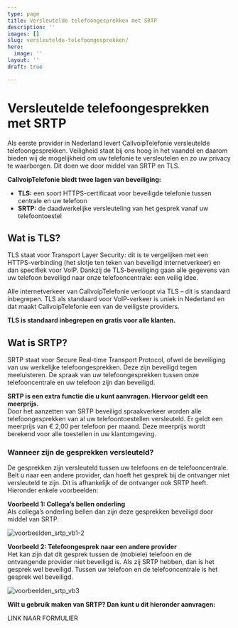 ```yaml
---
type: page
title: Versleutelde telefoongesprekken met SRTP
description: ''
images: []
slug: versleutelde-telefoongesprekken/
hero:
  image: ''
layout: ''
draft: true

---
```

# Versleutelde telefoongesprekken met SRTP

Als eerste provider in Nederland levert CallvoipTelefonie versleutelde telefoongesprekken. Veiligheid staat bij ons hoog in het vaandel en daarom bieden wij de mogelijkheid om uw telefonie te versleutelen en zo uw privacy te waarborgen. Dit doen we door middel van SRTP en TLS.

**CallvoipTelefonie biedt twee lagen van beveiliging:**

* **TLS:** een soort HTTPS-certificaat voor beveiligde telefonie tussen centrale en uw telefoon
* **SRTP:** de daadwerkelijke versleuteling van het gesprek vanaf uw telefoontoestel

## Wat is TLS?

TLS staat voor Transport Layer Security: dit is te vergelijken met een HTTPS-verbinding (het slotje ten teken van beveiligd internetverkeer) en dan specifiek voor VoIP. Dankzij de TLS-beveiliging gaan alle gegevens van uw telefoon beveiligd naar onze telefooncentrale: een veilig idee.

Alle internetverkeer van CallvoipTelefonie verloopt via TLS – dit is standaard inbegrepen. TLS als standaard voor VoIP-verkeer is uniek in Nederland en dat maakt CallvoipTelefonie een van de veiligste providers.

**TLS is standaard inbegrepen en gratis voor alle klanten.**

## Wat is SRTP?

SRTP staat voor Secure Real-time Transport Protocol, ofwel de beveiliging van uw werkelijke telefoongesprekken. Deze zijn beveiligd tegen meeluisteren. De spraak van uw telefoongesprekken tussen onze telefooncentrale en uw telefoon zijn dan beveiligd.

**SRTP is een extra functie die u kunt aanvragen. Hiervoor geldt een meerprijs.**  
Door het aanzetten van SRTP beveiligd spraakverkeer worden alle telefoongesprekken van al uw telefoontoestellen versleuteld. Er geldt een meerprijs van € 2,00 per telefoon per maand. Deze meerprijs wordt berekend voor alle toestellen in uw klantomgeving.

### Wanneer zijn de gesprekken versleuteld?

De gesprekken zijn versleuteld tussen uw telefoons en de telefooncentrale. Belt u naar een andere provider, dan hoeft het gesprek bij de ontvanger niet versleuteld te zijn. Dit is afhankelijk of de ontvanger ook SRTP heeft. Hieronder enkele voorbeelden:

**Voorbeeld 1: Collega’s bellen onderling**  
Als collega’s onderling bellen dan zijn deze gesprekken beveiligd door middel van SRTP.

![voorbeelden_srtp_vb1-2](https://www.callvoiptelefonie.nl/wp-content/uploads/2016/10/voorbeelden_SRTP_vb1-2.png)

**Voorbeeld 2: Telefoongesprek naar een andere provider**  
Het kan zijn dat dit gesprek tussen de (mobiele) telefoon en de ontvangende provider niet beveiligd is. Als zij SRTP hebben, dan is het gesprek wel beveiligd. Tussen uw telefoon en de telefooncentrale is het gesprek wel beveiligd.

![voorbeelden_srtp_vb3](https://www.callvoiptelefonie.nl/wp-content/uploads/2016/10/voorbeelden_SRTP_vb3.png)

**Wilt u gebruik maken van SRTP? Dan kunt u dit hieronder aanvragen:**

LINK NAAR FORMULIER